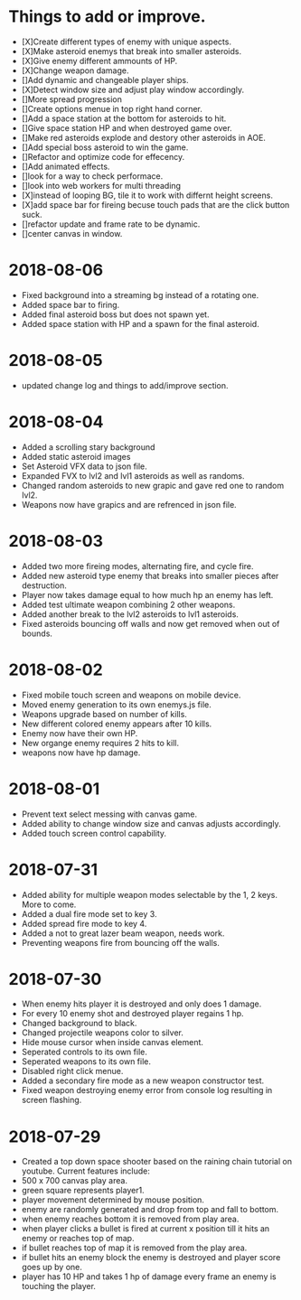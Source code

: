 # Things to add or improve.
- [X]Create different types of enemy with unique aspects.
- [X]Make asteroid enemys that break into smaller asteroids.
- [X]Give enemy different ammounts of HP.
- [X]Change weapon damage.
- []Add dynamic and changeable player ships.
- [X]Detect window size and adjust play window accordingly.
- []More spread progression
- []Create options menue in top right hand corner.
- []Add a space station at the bottom for asteroids to hit.
- []Give space station HP and when destroyed game over.
- []Make red asteroids explode and destory other asteroids in AOE.
- []Add special boss asteroid to win the game.
- []Refactor and optimize code for effecency.
- []Add animated effects.
- []look for a way to check performace.
- []look into web workers for multi threading
- [X]instead of looping BG, tile it to work with differnt height screens.
- [X]add space bar for fireing becuse touch pads that are the click button suck.
- []refactor update and frame rate to be dynamic.
- []center canvas in window.

# 2018-08-06
- Fixed background into a streaming bg instead of a rotating one.
- Added space bar to firing.
- Added final asteroid boss but does not spawn yet.
- Added space station with HP and a spawn for the final asteroid.

# 2018-08-05
- updated change log and things to add/improve section.

# 2018-08-04
- Added a scrolling stary background
- Added static asteroid images
- Set Asteroid VFX data to json file.
- Expanded FVX to lvl2 and lvl1 asteroids as well as randoms.
- Changed random asteroids to new grapic and gave red one to random lvl2.
- Weapons now have grapics and are refrenced in json file.

# 2018-08-03
- Added two more fireing modes, alternating fire, and cycle fire.
- Added new asteroid type enemy that breaks into smaller pieces after destruction.
- Player now takes damage equal to how much hp an enemy has left.
- Added test ultimate weapon combining 2 other weapons.
- Added another break to the lvl2 asteroids to lvl1 asteroids.
- Fixed asteroids bouncing off walls and now get removed when out of bounds.

# 2018-08-02
- Fixed mobile touch screen and weapons on mobile device.
- Moved enemy generation to its own enemys.js file.
- Weapons upgrade based on number of kills.
- New different colored enemy appears after 10 kills.
- Enemy now have their own HP.
- New organge enemy requires 2 hits to kill.
- weapons now have hp damage.

# 2018-08-01
- Prevent text select messing with canvas game.
- Added ability to change window size and canvas adjusts accordingly.
- Added touch screen control capability.

# 2018-07-31
- Added ability for multiple weapon modes selectable by the 1, 2 keys.  More to come.
- Added a dual fire mode set to key 3.
- Added spread fire mode to key 4.
- Added a not to great lazer beam weapon, needs work.
- Preventing weapons fire from bouncing off the walls.

# 2018-07-30
- When enemy hits player it is destroyed and only does 1 damage.
- For every 10 enemy shot and destroyed player regains 1 hp.
- Changed background to black.
- Changed projectile weapons color to silver.
- Hide mouse cursor when inside canvas element.
- Seperated controls to its own file.
- Seperated weapons to its own file.
- Disabled right click menue.
- Added a secondary fire mode as a new weapon constructor test.
- Fixed weapon destroying enemy error from console log resulting in screen flashing.

# 2018-07-29
- Created a top down space shooter based on the raining chain tutorial on youtube.  Current features include:
- 500 x 700 canvas play area.
- green square represents player1.
- player movement determined by mouse position.
- enemy are randomly generated and drop from top and fall to bottom.
- when enemy reaches bottom it is removed from play area.
- when player clicks a bullet is fired at current x position till it hits an enemy or reaches top of map.
- if bullet reaches top of map it is removed from the play area.
- if bullet hits an enemy block the enemy is destroyed and player score goes up by one.
- player has 10 HP and takes 1 hp of damage every frame an enemy is touching the player.

